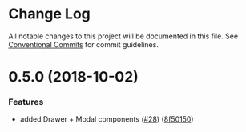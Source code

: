 # Change Log

All notable changes to this project will be documented in this file.
See [Conventional Commits](https://conventionalcommits.org) for commit guidelines.

<a name="0.5.0"></a>
# 0.5.0 (2018-10-02)


### Features

* added Drawer + Modal components ([#28](https://github.com/kata-ai/kata-kit/issues/28)) ([8f50150](https://github.com/kata-ai/kata-kit/commit/8f50150))
